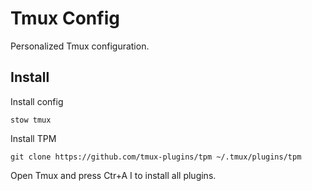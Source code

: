 # Tmux Config

Personalized Tmux configuration.

## Install

Install config

```
stow tmux
```

Install TPM

```
git clone https://github.com/tmux-plugins/tpm ~/.tmux/plugins/tpm
```

Open Tmux and press Ctr+A I to install all plugins.
